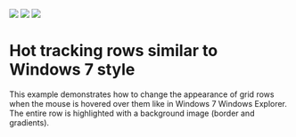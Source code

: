 <!-- default badges list -->
![](https://img.shields.io/endpoint?url=https://codecentral.devexpress.com/api/v1/VersionRange/128624935/13.1.4%2B)
[![](https://img.shields.io/badge/Open_in_DevExpress_Support_Center-FF7200?style=flat-square&logo=DevExpress&logoColor=white)](https://supportcenter.devexpress.com/ticket/details/E3803)
[![](https://img.shields.io/badge/📖_How_to_use_DevExpress_Examples-e9f6fc?style=flat-square)](https://docs.devexpress.com/GeneralInformation/403183)
<!-- default badges end -->
# Hot tracking rows similar to Windows 7 style


<p>This example demonstrates how to change the appearance of grid rows when the mouse is hovered over them like  in Windows 7 Windows Explorer. The entire row is highlighted with a background image (border and gradients).</p><br />


<br/>


